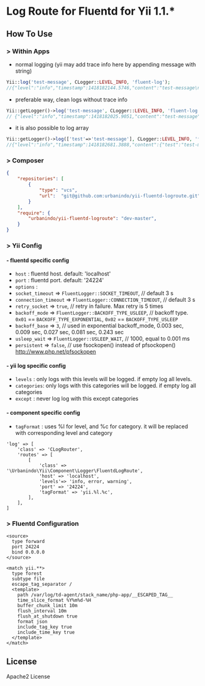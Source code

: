 # Log Route for Fluentd for Yii 1.1.*

## How To Use

### > Within Apps

- normal logging (yii may add trace info here by appending message with string)

```php
Yii::log('test-message', CLogger::LEVEL_INFO, 'fluent-log');
//{"level":"info","timestamp":1418182144.5746,"content":"test-message\nin /vagrant/protected/commands/TestCommand.php (21)\nin /vagrant/protected/yiic.php (24)\nin /vagrant/protected/yiic (4)","tag":"yii.info.fluent-log","time":"2014-12-10T10:29:04+07:00"}
```

- preferable way, clean logs without trace info

```php
Yii::getLogger()->log('test-message', CLogger::LEVEL_INFO, 'fluent-log');
// {"level":"info","timestamp":1418182025.9051,"content":"test-message","tag":"yii.info.fluent-log","time":"2014-12-10T10:27:05+07:00"}
```

- it is also possible to log array

```php
Yii::getLogger()->log(['test'=>'test-message'], CLogger::LEVEL_INFO, 'fluent-log');
//{"level":"info","timestamp":1418182681.3888,"content":{"test":"test-message"},"tag":"yii.info.fluent-log","time":"2014-12-10T10:38:01+07:00"}
```

### > Composer

```json
{
    "repositories": [
        {
            "type": "vcs",
            "url":  "git@github.com:urbanindo/yii-fluentd-logroute.git"
        }
    ],
    "require": {
        "urbanindo/yii-fluentd-logroute": "dev-master",
    }
}
```

### > Yii Config
#### - fluentd specific config
- `host` : fluentd host. default: 'localhost'
- `port` : fluentd port. default: '24224'
- `options` :
 - `socket_timeout`     => `FluentLogger::SOCKET_TIMEOUT`, // default 3 s
 - `connection_timeout` => `FluentLogger::CONNECTION_TIMEOUT`, // default 3 s
 - `retry_socket`       => `true`, // retry in failure. Max retry is 5 times
 - `backoff_mode`       => `FluentLogger::BACKOFF_TYPE_USLEEP`, // backoff type. `0x01` == `BACKOFF_TYPE_EXPONENTIAL`, `0x02` == `BACKOFF_TYPE_USLEEP`
 - `backoff_base`       => `3`, // used in exponential backoff_mode, 0.003 sec, 0.009 sec, 0.027 sec, 0.081 sec, 0.243 sec
 - `usleep_wait`        => `FluentLogger::USLEEP_WAIT`, // 1000, equal to 0.001 ms
 - `persistent`         => `false`, // use fsockopen() instead of pfsockopen() http://www.php.net/pfsockopen

#### - yii log specific config
- `levels` : only logs with this levels will be logged. if empty log all levels.
- `categories`: only logs with this categories will be logged. if empty log all categories
- `except` : never log log with this except categories

#### - component specific config
- `tagFormat` : uses %l for level, and %c for category. it will be replaced with corresponding level and category

```
'log' => [
    'class' => 'CLogRouter',
    'routes' => [
        [
            'class' => '\Urbanindo\Yii\Component\Logger\FluentdLogRoute',
            'host' => 'localhost',
            'levels'=> 'info, error, warning',
            'port' => '24224',
            'tagFormat' => 'yii.%l.%c',
        ],
    ],
]
```

### > Fluentd Configuration

```
<source>
  type forward
  port 24224
  bind 0.0.0.0
</source>
	
<match yii.**>
  type forest
  subtype file
  escape_tag_separator /
  <template>
    path /var/log/td-agent/stack_name/php-app/__ESCAPED_TAG__
    time_slice_format %Y%m%d-%H
    buffer_chunk_limit 10m
    flush_interval 10m
    flush_at_shutdown true
    format json
    include_tag_key true
    include_time_key true
  </template>
</match>

```
## License

Apache2 License